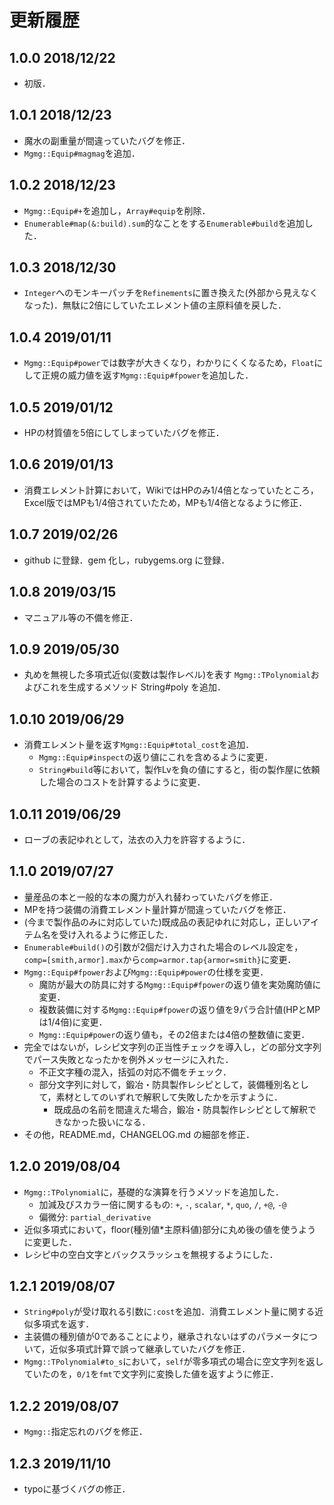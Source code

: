 # 更新履歴

## 1.0.0 2018/12/22
- 初版．

## 1.0.1 2018/12/23
- 魔水の副重量が間違っていたバグを修正．
- `Mgmg::Equip#magmag`を追加．

## 1.0.2 2018/12/23
- `Mgmg::Equip#+`を追加し，`Array#equip`を削除．
- `Enumerable#map(&:build).sum`的なことをする`Enumerable#build`を追加した．

## 1.0.3 2018/12/30
- `Integer`へのモンキーパッチを`Refinements`に置き換えた(外部から見えなくなった)．無駄に2倍にしていたエレメント値の主原料値を戻した．

## 1.0.4 2019/01/11
- `Mgmg::Equip#power`では数字が大きくなり，わかりにくくなるため，`Float`にして正規の威力値を返す`Mgmg::Equip#fpower`を追加した．

## 1.0.5 2019/01/12
- HPの材質値を5倍にしてしまっていたバグを修正．

## 1.0.6 2019/01/13
- 消費エレメント計算において，WikiではHPのみ1/4倍となっていたところ，Excel版ではMPも1/4倍されていたため，MPも1/4倍となるように修正．

## 1.0.7 2019/02/26
- github に登録．gem 化し，rubygems.org に登録．

## 1.0.8 2019/03/15
- マニュアル等の不備を修正．

## 1.0.9 2019/05/30
- 丸めを無視した多項式近似(変数は製作レベル)を表す `Mgmg::TPolynomial`およびこれを生成するメソッド String#poly を追加．

## 1.0.10 2019/06/29
- 消費エレメント量を返す`Mgmg::Equip#total_cost`を追加．
	- `Mgmg::Equip#inspect`の返り値にこれを含めるように変更．
	- `String#build`等において，製作Lvを負の値にすると，街の製作屋に依頼した場合のコストを計算するように変更．

## 1.0.11 2019/06/29
- ローブの表記ゆれとして，法衣の入力を許容するように．

## 1.1.0 2019/07/27
- 量産品の本と一般的な本の魔力が入れ替わっていたバグを修正．
- MPを持つ装備の消費エレメント量計算が間違っていたバグを修正．
- (今まで製作品のみに対応していた)既成品の表記ゆれに対応し，正しいアイテム名を受け入れるように修正した．
- `Enumerable#build()`の引数が2個だけ入力された場合のレベル設定を，`comp=[smith,armor].max`から`comp=armor.tap{armor=smith}`に変更．
- `Mgmg::Equip#fpower`および`Mgmg::Equip#power`の仕様を変更．
	- 魔防が最大の防具に対する`Mgmg::Equip#fpower`の返り値を実効魔防値に変更．
	- 複数装備に対する`Mgmg::Equip#fpower`の返り値を9パラ合計値(HPとMPは1/4倍)に変更．
	- `Mgmg::Equip#power`の返り値も，その2倍または4倍の整数値に変更．
- 完全ではないが，レシピ文字列の正当性チェックを導入し，どの部分文字列でパース失敗となったかを例外メッセージに入れた．
	- 不正文字種の混入，括弧の対応不備をチェック．
	- 部分文字列に対して，鍛冶・防具製作レシピとして，装備種別名として，素材としてのいずれで解釈して失敗したかを示すように．
		- 既成品の名前を間違えた場合，鍛冶・防具製作レシピとして解釈できなかった扱いになる．
- その他，README.md，CHANGELOG.md の細部を修正．

## 1.2.0 2019/08/04
- `Mgmg::TPolynomial`に，基礎的な演算を行うメソッドを追加した．
	- 加減及びスカラー倍に関するもの: `+`, `-`, `scalar`, `*`, `quo`, `/`, `+@`, `-@`
	- 偏微分: `partial_derivative`
- 近似多項式において，floor(種別値*主原料値)部分に丸め後の値を使うように変更した．
- レシピ中の空白文字とバックスラッシュを無視するようにした．

## 1.2.1 2019/08/07
- `String#poly`が受け取れる引数に`:cost`を追加．消費エレメント量に関する近似多項式を返す．
- 主装備の種別値が0であることにより，継承されないはずのパラメータについて，近似多項式計算で誤って継承していたバグを修正．
- `Mgmg::TPolynomial#to_s`において，`self`が零多項式の場合に空文字列を返していたのを，`0/1`を`fmt`で文字列に変換した値を返すように修正．

## 1.2.2 2019/08/07
- `Mgmg::`指定忘れのバグを修正．

## 1.2.3 2019/11/10
- typoに基づくバグの修正．
